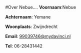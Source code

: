 #Over Nebue....
**Voornaam**:Nebue

**Achternaam**: Yemane

**Woonplaats**: Zwijndrecht

**Email**: [99039746@mydavinci.nl](99039746@mydavinci.nl)

**Tel**: 06-28431442


